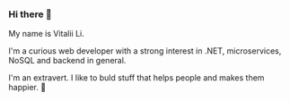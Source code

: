### Hi there 👋

My name is Vitalii Li. 

I'm a curious web developer with a strong interest in .NET, microservices, NoSQL and backend in general.

I'm an extravert. I like to buld stuff that helps people and makes them happier. 🙂

<!--
**leevg/leevg** is a ✨ _special_ ✨ repository because its `README.md` (this file) appears on your GitHub profile.

Here are some ideas to get you started:

- 🔭 I’m currently working on ...
- 🌱 I’m currently learning ...
- 👯 I’m looking to collaborate on ...
- 🤔 I’m looking for help with ...
- 💬 Ask me about ...
- 📫 How to reach me: ...
- 😄 Pronouns: ...
- ⚡ Fun fact: ...
-->
